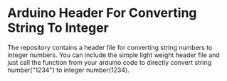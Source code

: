 # Arduino Header For Converting String To Integer
The repository contains a header file for converting string numbers to integer numbers.
You can include the simple light weight header file and just call the function from your arduino code to directly convert string number("1234") to integer number(1234).

